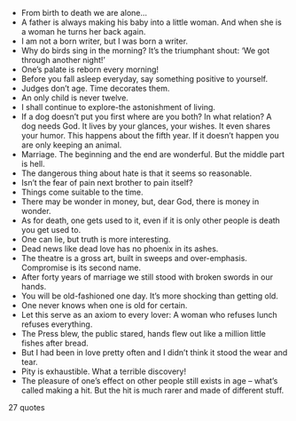  - From birth to death we are alone...
 - A father is always making his baby into a little woman. And when she is a woman he turns her back again.
 - I am not a born writer, but I was born a writer.
 - Why do birds sing in the morning? It’s the triumphant shout: ‘We got through another night!’
 - One’s palate is reborn every morning!
 - Before you fall asleep everyday, say something positive to yourself.
 - Judges don’t age. Time decorates them.
 - An only child is never twelve.
 - I shall continue to explore-the astonishment of living.
 - If a dog doesn’t put you first where are you both? In what relation? A dog needs God. It lives by your glances, your wishes. It even shares your humor. This happens about the fifth year. If it doesn’t happen you are only keeping an animal.
 - Marriage. The beginning and the end are wonderful. But the middle part is hell.
 - The dangerous thing about hate is that it seems so reasonable.
 - Isn’t the fear of pain next brother to pain itself?
 - Things come suitable to the time.
 - There may be wonder in money, but, dear God, there is money in wonder.
 - As for death, one gets used to it, even if it is only other people is death you get used to.
 - One can lie, but truth is more interesting.
 - Dead news like dead love has no phoenix in its ashes.
 - The theatre is a gross art, built in sweeps and over-emphasis. Compromise is its second name.
 - After forty years of marriage we still stood with broken swords in our hands.
 - You will be old-fashioned one day. It’s more shocking than getting old.
 - One never knows when one is old for certain.
 - Let this serve as an axiom to every lover: A woman who refuses lunch refuses everything.
 - The Press blew, the public stared, hands flew out like a million little fishes after bread.
 - But I had been in love pretty often and I didn’t think it stood the wear and tear.
 - Pity is exhaustible. What a terrible discovery!
 - The pleasure of one’s effect on other people still exists in age – what’s called making a hit. But the hit is much rarer and made of different stuff.

27 quotes